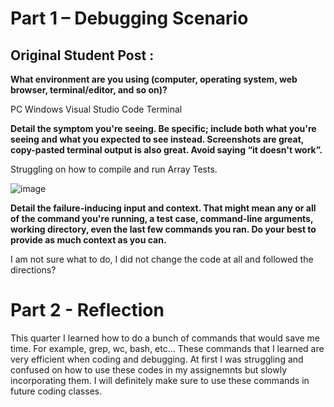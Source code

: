 # Part 1 – Debugging Scenario

## Original Student Post :

**What environment are you using (computer, operating system, web browser, terminal/editor, and so on)?**

PC Windows Visual Studio Code Terminal

**Detail the symptom you're seeing. Be specific; include both what you're seeing and what you expected to see instead. Screenshots are great, copy-pasted terminal output is also great. Avoid saying “it doesn't work”.**

Struggling on how to compile and run Array Tests.

![image](https://github.com/tonytran04/cse15l-lab-reports/assets/110417599/efc9d7ec-311c-40b7-bd6b-7b37f64d900a)


**Detail the failure-inducing input and context. That might mean any or all of the command you're running, a test case, command-line arguments, working directory, even the last few commands you ran. Do your best to provide as much context as you can.**

I am not sure what to do, I did not change the code at all and followed the directions?



# Part 2 - Reflection

This quarter I learned how to do a bunch of commands that would save me time. For example, grep, wc, bash, etc... These commands that I learned are very efficient when coding and debugging. At first I was struggling and confused on how to use these codes in my assignemnts but slowly incorporating them. I will definitely make sure to use these commands in future coding classes.
